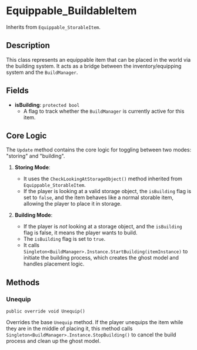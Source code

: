 # Equippable_BuildableItem

Inherits from `Equippable_StorableItem`.

## Description

This class represents an equippable item that can be placed in the world via the building system. It acts as a bridge between the inventory/equipping system and the `BuildManager`.

## Fields

-   **isBuilding**: `protected bool`
    -   A flag to track whether the `BuildManager` is currently active for this item.

## Core Logic

The `Update` method contains the core logic for toggling between two modes: "storing" and "building".

1.  **Storing Mode**:
    -   It uses the `CheckLookingAtStorageObject()` method inherited from `Equippable_StorableItem`.
    -   If the player is looking at a valid storage object, the `isBuilding` flag is set to `false`, and the item behaves like a normal storable item, allowing the player to place it in storage.

2.  **Building Mode**:
    -   If the player is *not* looking at a storage object, and the `isBuilding` flag is false, it means the player wants to build.
    -   The `isBuilding` flag is set to `true`.
    -   It calls `Singleton<BuildManager>.Instance.StartBuilding(itemInstance)` to initiate the building process, which creates the ghost model and handles placement logic.

## Methods

### Unequip
`public override void Unequip()`

Overrides the base `Unequip` method. If the player unequips the item while they are in the middle of placing it, this method calls `Singleton<BuildManager>.Instance.StopBuilding()` to cancel the build process and clean up the ghost model.
